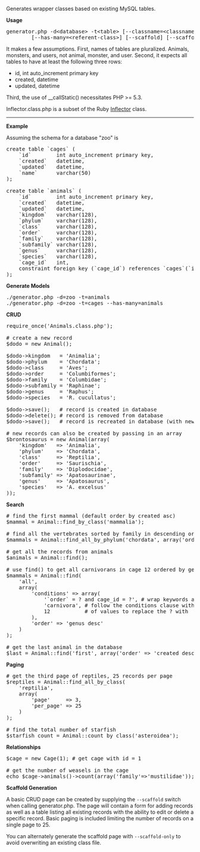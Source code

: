 Generates wrapper classes based on existing MySQL tables.

**Usage**

<pre>
generator.php -d&lt;database&gt; -t&lt;table&gt; [--classname=&lt;classname&gt;]
        [--has-many=&lt;referent-class&gt;] [--scaffold] [--scaffold-only]
</pre>

It makes a few assumptions. First, names of tables are pluralized. Animals, monsters, and users, not animal, monster, and user. Second, it expects all tables to have at least the following three rows:

* id, int auto_increment primary key
* created, datetime
* updated, datetime

Third, the use of __callStatic() necessitates PHP >= 5.3.

Inflector.class.php is a subset of the Ruby [Inflector](http://as.rubyonrails.org/classes/Inflector.html) class.

<hr>

**Example**

Assuming the schema for a database "zoo" is

<pre>
create table `cages` (
    `id`        int auto_increment primary key,
    `created`   datetime,
    `updated`   datetime,
    `name`      varchar(50)
);

create table `animals` (
    `id`        int auto_increment primary key,
    `created`   datetime,
    `updated`   datetime,
    `kingdom`   varchar(128),
    `phylum`    varchar(128),
    `class`     varchar(128),
    `order`     varchar(128),
    `family`    varchar(128),
    `subfamily` varchar(128),
    `genus`     varchar(128),
    `species`   varchar(128),
    `cage_id`   int,
    constraint foreign key (`cage_id`) references `cages`(`id`)
);
</pre>

**Generate Models**

<pre>
./generator.php -d=zoo -t=animals
./generator.php -d=zoo -t=cages --has-many=animals
</pre>

<b>CRUD</b>

<pre>
require_once('Animals.class.php');

# create a new record
$dodo = new Animal();

$dodo->kingdom   = 'Animalia';
$dodo->phylum    = 'Chordata';
$dodo->class     = 'Aves';
$dodo->order     = 'Columbiformes';
$dodo->family    = 'Columbidae';
$dodo->subfamily = 'Raphinae';
$dodo->genus     = 'Raphus';
$dodo->species   = 'R. cucullatus';

$dodo->save();   # record is created in database
$dodo->delete(); # record is removed from database
$dodo->save();   # record is recreated in database (with new id)

# new records can also be created by passing in an array
$brontosaurus = new Animal(array(
    'kingdom'   => 'Animalia',
    'phylum'    => 'Chordata',
    'class'     => 'Reptilia',
    'order'     => 'Saurischia',
    'family'    => 'Diplodocidae',
    'subfamily' => 'Apatosaurinae',
    'genus'     => 'Apatosaurus',
    'species'   => 'A. excelsus'
));
</pre>

**Search**

<pre>
# find the first mammal (default order by created asc)
$mammal = Animal::find_by_class('mammalia');

# find all the vertebrates sorted by family in descending order
$mammals = Animal::find_all_by_phylum('chordata', array('order' => 'family desc'));

# get all the records from animals
$animals = Animal::find();

# use find() to get all carnivorans in cage 12 ordered by genus, reverse alphabetical
$mammals = Animal::find(
    'all',
    array(
        'conditions' => array(
            '`order` = ? and cage_id = ?', # wrap keywords as in raw SQL
            'carnivora', # follow the conditions clause with an ordered list
            12           # of values to replace the ? with
        ),
        'order' => 'genus desc'
    )
);

# get the last animal in the database
$last = Animal::find('first', array('order' => 'created desc'));
</pre>

**Paging**

<pre>
# get the third page of reptiles, 25 records per page
$reptiles = Animal::find_all_by_class(
    'reptilia',
    array(
        'page'     => 3,
        'per_page' => 25
    )
);

# find the total number of starfish
$starfish_count = Animal::count_by_class('asteroidea');
</pre>

**Relationships**

<pre>
$cage = new Cage(1); # get cage with id = 1

# get the number of weasels in the cage
echo $cage->animals()->count(array('family'=>'mustilidae'));
</pre>

**Scaffold Generation**

A basic CRUD page can be created by supplying the <code>--scaffold</code> switch when calling generator.php. The page will contain a form for adding records as well as a table listing all existing records with the ability to edit or delete a specific record. Basic paging is included limiting the number of records on a single page to 25.

You can alternately generate the scaffold page with <code>--scaffold-only</code> to avoid overwriting an existing class file.